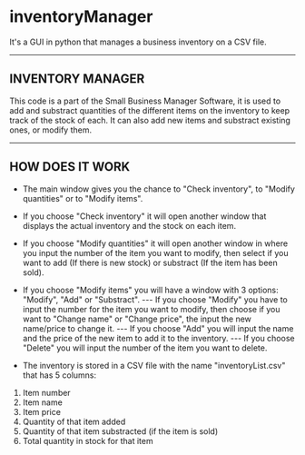 # inventoryManager
It's a GUI in python that manages a business inventory on a CSV file.

------------------
INVENTORY MANAGER
------------------

This code is a part of the Small Business Manager Software, it is used to add and substract quantities of the different
items on the inventory to keep track of the stock of each. It can also add new items and substract existing ones, or 
modify them. 

----------------
HOW DOES IT WORK
----------------

- The main window gives you the chance to "Check inventory", to "Modify quantities" or to "Modify items".
- If you choose "Check inventory" it will open another window that displays the actual inventory and the stock on each item.
- If you choose "Modify quantities" it will open another window in where you input the number of the item you want to 
modify, then select if you want to add (If there is new stock) or substract (If the item has been sold).
- If you choose "Modify items" you will have a window with 3 options: "Modify", "Add" or "Substract".
    --- If you choose "Modify" you have to input the number for the item you want to modify, then choose if you want to
    "Change name" or "Change price", the input the new name/price to change it.
    --- If you choose "Add" you will input the name and the price of the new item to add it to the inventory.
    --- If you choose "Delete" you will input the number of the item you want to delete.

- The inventory is stored in a CSV file with the name "inventoryList.csv" that has 5 columns:
1. Item number
2. Item name
3. Item price
4. Quantity of that item added
5. Quantity of that item substracted (if the item is sold)
6. Total quantity in stock for that item
